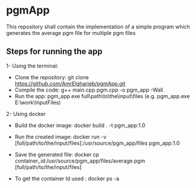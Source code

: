 # pgmApp
This repository shall contain the implementation of a simple program which generates the average pgm file for multiple pgm files

## Steps for running the app

1- Using the terminal:

- Clone the repository:  git clone https://github.com/AmrElgharieb/pgmApp.git  
- Compile the code:      g++  main.cpp  pgm.cpp -o pgm_app -Wall  
- Run the app:           pgm_app.exe full\\path\\to\\the\\input\\files     (e.g. pgm_app.exe E:\\work\\InputFiles)


2- Using docker

- Build the docker image:   docker build . -t pgm_app:1.0
- Run the created image:    docker run -v [full/path/to/the/input/files]:/usr/source/pgm_app/files pgm_app:1.0
- Save the generated file: 	docker cp container_id:/usr/source/pgm_app/files/average.pgm  [full/path/to/the/input/files]

- To get the container Id used : docker ps -a 
